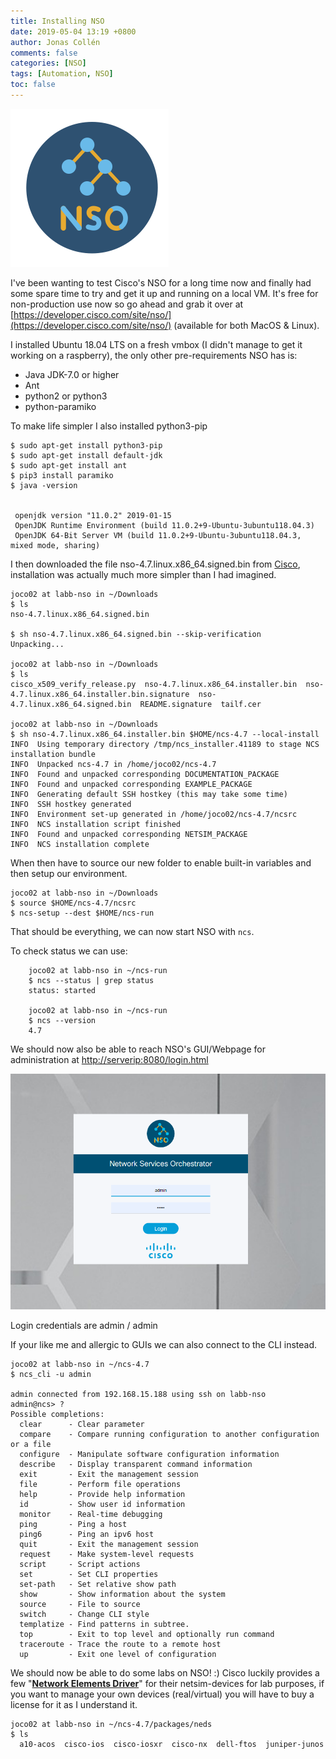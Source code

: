 ```yaml
---
title: Installing NSO
date: 2019-05-04 13:19 +0800
author: Jonas Collén
comments: false
categories: [NSO]
tags: [Automation, NSO]
toc: false
---
```

![NSO Logo](/assets/images/2019/05/26142009-1.png)

I've been wanting to test Cisco's NSO for a long time now and finally had some spare time to try and get it up and running on a local VM. It's free for non-production use now so go ahead and grab it over at  
[https://developer.cisco.com/site/nso/](https://developer.cisco.com/site/nso/) (available for both MacOS & Linux).

I installed Ubuntu 18.04 LTS on a fresh vmbox (I didn't manage to get it working on a raspberry), the only other pre-requirements NSO has is:

* Java JDK-7.0 or higher
* Ant
* python2 or python3
* python-paramiko

To make life simpler I also installed python3-pip

```text
$ sudo apt-get install python3-pip  
$ sudo apt-get install default-jdk  
$ sudo apt-get install ant  
$ pip3 install paramiko  
$ java -version  


 openjdk version "11.0.2" 2019-01-15  
 OpenJDK Runtime Environment (build 11.0.2+9-Ubuntu-3ubuntu118.04.3)  
 OpenJDK 64-Bit Server VM (build 11.0.2+9-Ubuntu-3ubuntu118.04.3, mixed mode, sharing)  
```

I then downloaded the file nso-4.7.linux.x86\_64.signed.bin from [Cisco](https://developer.cisco.com/site/nso/), installation was actually much more simpler than I had imagined.

```text
joco02 at labb-nso in ~/Downloads
$ ls
nso-4.7.linux.x86_64.signed.bin

$ sh nso-4.7.linux.x86_64.signed.bin --skip-verification
Unpacking...

joco02 at labb-nso in ~/Downloads
$ ls
cisco_x509_verify_release.py  nso-4.7.linux.x86_64.installer.bin  nso-4.7.linux.x86_64.installer.bin.signature  nso-4.7.linux.x86_64.signed.bin  README.signature  tailf.cer

joco02 at labb-nso in ~/Downloads
$ sh nso-4.7.linux.x86_64.installer.bin $HOME/ncs-4.7 --local-install
INFO  Using temporary directory /tmp/ncs_installer.41189 to stage NCS installation bundle
INFO  Unpacked ncs-4.7 in /home/joco02/ncs-4.7
INFO  Found and unpacked corresponding DOCUMENTATION_PACKAGE
INFO  Found and unpacked corresponding EXAMPLE_PACKAGE
INFO  Generating default SSH hostkey (this may take some time)
INFO  SSH hostkey generated
INFO  Environment set-up generated in /home/joco02/ncs-4.7/ncsrc
INFO  NCS installation script finished
INFO  Found and unpacked corresponding NETSIM_PACKAGE
INFO  NCS installation complete
```

When then have to source our new folder to enable built-in variables and then setup our environment.

```text
joco02 at labb-nso in ~/Downloads
$ source $HOME/ncs-4.7/ncsrc
$ ncs-setup --dest $HOME/ncs-run
```

That should be everything, we can now start NSO with `ncs`.

To check status we can use:

```text
    joco02 at labb-nso in ~/ncs-run
    $ ncs --status | grep status
    status: started
    
    joco02 at labb-nso in ~/ncs-run
    $ ncs --version
    4.7
```

We should now also be able to reach NSO's GUI/Webpage for administration at [http://serverip:8080/login.html](http://serverip:8080/login.html)

![Login page](/assets/images/2019/05/nso-login-1.png)

Login credentials are admin / admin

If your like me and allergic to GUIs we can also connect to the CLI instead.

```text
joco02 at labb-nso in ~/ncs-4.7
$ ncs_cli -u admin

admin connected from 192.168.15.188 using ssh on labb-nso
admin@ncs> ?
Possible completions:
  clear      - Clear parameter
  compare    - Compare running configuration to another configuration or a file
  configure  - Manipulate software configuration information
  describe   - Display transparent command information
  exit       - Exit the management session
  file       - Perform file operations
  help       - Provide help information
  id         - Show user id information
  monitor    - Real-time debugging
  ping       - Ping a host
  ping6      - Ping an ipv6 host
  quit       - Exit the management session
  request    - Make system-level requests
  script     - Script actions
  set        - Set CLI properties
  set-path   - Set relative show path
  show       - Show information about the system
  source     - File to source
  switch     - Change CLI style
  templatize - Find patterns in subtree.
  top        - Exit to top level and optionally run command
  traceroute - Trace the route to a remote host
  up         - Exit one level of configuration
```

We should now be able to do some labs on NSO! :) Cisco luckily provides a few "**[Network Elements Driver](https://www.cisco.com/c/en/us/products/collateral/cloud-systems-management/network-services-orchestrator/datasheet-c78-734669.html)**" for their netsim-devices for lab purposes, if you want to manage your own devices (real/virtual) you will have to buy a license for it as I understand it.

```text
joco02 at labb-nso in ~/ncs-4.7/packages/neds
$ ls
  a10-acos  cisco-ios  cisco-iosxr  cisco-nx  dell-ftos  juniper-junos
```
